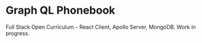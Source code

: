 
# Graph QL Phonebook
Full Stack Open Curriculum - 
React Client, Apollo Server, MongoDB. Work in progress. 
